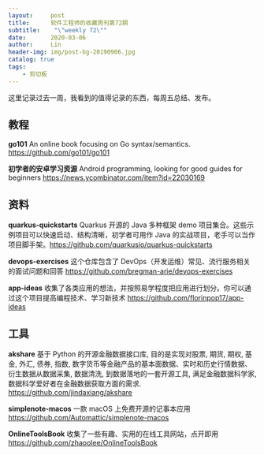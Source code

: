 ```yaml
---
layout:     post
title:      软件工程师的收藏周刊第72期
subtitle:    "\"weekly 72\""
date:       2020-03-06
author:     Lin
header-img: img/post-bg-20190906.jpg
catalog: true
tags:
    - 剪切板
---
```


这里记录过去一周，我看到的值得记录的东西，每周五总结、发布。

## 教程

**go101** An online book focusing on Go syntax/semantics. <https://github.com/go101/go101>

**初学者的安卓学习资源** Android programming, looking for good guides for beginners <https://news.ycombinator.com/item?id=22030169>

## 资料

**quarkus-quickstarts** Quarkus 开源的 Java 多种框架 demo 项目集合。这些示例项目可以快速启动、结构清晰，初学者可用作 Java 的实战项目，老手可以当作项目脚手架。<https://github.com/quarkusio/quarkus-quickstarts>

**devops-exercises** 这个仓库包含了 DevOps（开发运维）常见、流行服务相关的面试问题和回答 <https://github.com/bregman-arie/devops-exercises>

**app-ideas** 收集了各类应用的想法，并按照易学程度把应用进行划分。你可以通过这个项目提高编程技术、学习新技术 <https://github.com/florinpop17/app-ideas>

## 工具

**akshare** 基于 Python 的开源金融数据接口库, 目的是实现对股票, 期货, 期权, 基金, 外汇, 债券, 指数, 数字货币等金融产品的基本面数据、实时和历史行情数据、衍生数据从数据采集, 数据清洗, 到数据落地的一套开源工具, 满足金融数据科学家, 数据科学爱好者在金融数据获取方面的需求. <https://github.com/jindaxiang/akshare>

**simplenote-macos** 一款 macOS 上免费开源的记事本应用 <https://github.com/Automattic/simplenote-macos>

**OnlineToolsBook** 收集了一些有趣、实用的在线工具网站，点开即用 <https://github.com/zhaoolee/OnlineToolsBook>

